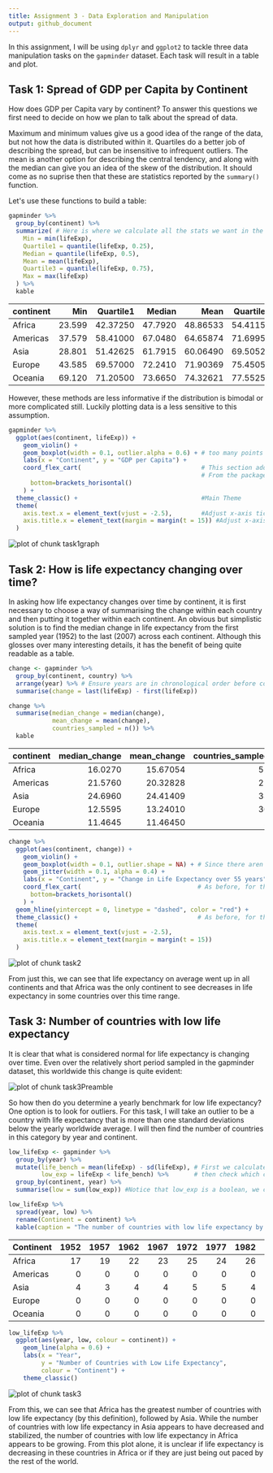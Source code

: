 ```yaml
---
title: Assignment 3 - Data Exploration and Manipulation
output: github_document
---
```


In this assignment, I will be using `dplyr` and `ggplot2` to tackle three data manipulation tasks on the `gapminder` dataset. Each task will result in a table and plot.



## Task 1: Spread of GDP per Capita by Continent

How does GDP per Capita vary by continent? To answer this questions we first need to decide on how we plan to talk about the spread of data.

Maximum and minimum values give us a good idea of the range of the data, but not how the data is distributed within it. Quartiles do a better job of describing the spread, but can be insensitive to infrequent outliers. The mean is another option for describing the central tendency, and along with the median can give you an idea of the skew of the distribution. It should come as no suprise then that these are statistics reported by the `summary()` function.

Let's use these functions to build a table:


```r
gapminder %>%
  group_by(continent) %>%
  summarize( # Here is where we calculate all the stats we want in the table
    Min = min(lifeExp),
    Quartile1 = quantile(lifeExp, 0.25),
    Median = quantile(lifeExp, 0.5),
    Mean = mean(lifeExp),
    Quartile3 = quantile(lifeExp, 0.75),
    Max = max(lifeExp)
  ) %>%
  kable
```



|continent |    Min| Quartile1|  Median|     Mean| Quartile3|    Max|
|:---------|------:|---------:|-------:|--------:|---------:|------:|
|Africa    | 23.599|  42.37250| 47.7920| 48.86533|  54.41150| 76.442|
|Americas  | 37.579|  58.41000| 67.0480| 64.65874|  71.69950| 80.653|
|Asia      | 28.801|  51.42625| 61.7915| 60.06490|  69.50525| 82.603|
|Europe    | 43.585|  69.57000| 72.2410| 71.90369|  75.45050| 81.757|
|Oceania   | 69.120|  71.20500| 73.6650| 74.32621|  77.55250| 81.235|

However, these methods are less informative if the distribution is bimodal or more complicated still. Luckily plotting data is a less sensitive to this assumption.


```r
gapminder %>%
  ggplot(aes(continent, lifeExp)) +
    geom_violin() +
    geom_boxplot(width = 0.1, outlier.alpha = 0.6) + # too many points to plot, just plot outliers
    labs(x = "Continent", y = "GDP per Capita") +
    coord_flex_cart(                                 # This section adds bracketed x-axes, which I like
                                                     # From the package `lemon`
      bottom=brackets_horisontal()
    ) +
  theme_classic() +                                  #Main Theme
  theme(
    axis.text.x = element_text(vjust = -2.5),        #Adjust x-axis tick labels down
    axis.title.x = element_text(margin = margin(t = 15)) #Adjust x-axis title down
  )
```

![plot of chunk task1graph](figure/task1graph-1.png)

## Task 2: How is life expectancy changing over time?

In asking how life expectancy changes over time by continent, it is first necessary to choose a way of summarising the change within each country and then putting it together within each continent. An obvious but simplistic solution is to find the median change in life expectancy from the first sampled year (1952) to the last (2007) across each continent. Although this glosses over many interesting details, it has the benefit of being quite readable as a table.


```r
change <- gapminder %>%
  group_by(continent, country) %>%
  arrange(year) %>% # Ensure years are in chronological order before comparing firsts to lasts
  summarise(change = last(lifeExp) - first(lifeExp))

change %>%
  summarise(median_change = median(change),
            mean_change = mean(change),
            countries_sampled = n()) %>%
  kable
```



|continent | median_change| mean_change| countries_sampled|
|:---------|-------------:|-----------:|-----------------:|
|Africa    |       16.0270|    15.67054|                52|
|Americas  |       21.5760|    20.32828|                25|
|Asia      |       24.6960|    24.41409|                33|
|Europe    |       12.5595|    13.24010|                30|
|Oceania   |       11.4645|    11.46450|                 2|

```r
change %>%
  ggplot(aes(continent, change)) +
    geom_violin() +
    geom_boxplot(width = 0.1, outlier.shape = NA) + # Since there aren't many points, let's plot them all
    geom_jitter(width = 0.1, alpha = 0.4) +
    labs(x = "Continent", y = "Change in Life Expectancy over 55 years") +
    coord_flex_cart(                                # As before, for the bracketed axis
      bottom=brackets_horisontal()
    ) +
  geom_hline(yintercept = 0, linetype = "dashed", color = "red") +
  theme_classic() +                                 # As before, for theming and minor adjustments
  theme(
    axis.text.x = element_text(vjust = -2.5),
    axis.title.x = element_text(margin = margin(t = 15))
  )
```

![plot of chunk task2](figure/task2-1.png)

From just this, we can see that life expectancy on average went up in all continents and that Africa was the only continent to see decreases in life expectancy in some countries over this time range.

## Task 3: Number of countries with low life expectancy

It is clear that what is considered normal for life expectancy is changing over time. Even over the relatively short period sampled in the gapminder dataset, this worldwide this change is quite evident:

![plot of chunk task3Preamble](figure/task3Preamble-1.png)

So how then do you determine a yearly benchmark for low life expectancy? One option is to look for outliers. For this task, I will take an outlier to be a country with life expectancy that is more than one standard deviations below the yearly worldwide average. I will then find the number of countries in this category by year and continent.


```r
low_lifeExp <- gapminder %>%
  group_by(year) %>%
  mutate(life_bench = mean(lifeExp) - sd(lifeExp), # First we calculate our benchmark for life expectancy,
         low_exp = lifeExp < life_bench) %>%       # then check which countries meet the criteria
  group_by(continent, year) %>%
  summarise(low = sum(low_exp)) #Notice that low_exp is a boolean, we can sum those to count the number of true's!

low_lifeExp %>%
  spread(year, low) %>%
  rename(Continent = continent) %>%
  kable(caption = "The number of countries with low life expectancy by year and continent")
```



|Continent | 1952| 1957| 1962| 1967| 1972| 1977| 1982| 1987| 1992| 1997| 2002| 2007|
|:---------|----:|----:|----:|----:|----:|----:|----:|----:|----:|----:|----:|----:|
|Africa    |   17|   19|   22|   23|   25|   24|   26|   28|   27|   29|   31|   30|
|Americas  |    0|    0|    0|    0|    0|    0|    0|    0|    0|    0|    0|    0|
|Asia      |    4|    3|    4|    4|    5|    5|    4|    2|    1|    1|    1|    1|
|Europe    |    0|    0|    0|    0|    0|    0|    0|    0|    0|    0|    0|    0|
|Oceania   |    0|    0|    0|    0|    0|    0|    0|    0|    0|    0|    0|    0|

```r
low_lifeExp %>%
  ggplot(aes(year, low, colour = continent)) +
    geom_line(alpha = 0.6) +
    labs(x = "Year",
         y = "Number of Countries with Low Life Expectancy",
         colour = "Continent") +
    theme_classic()
```

![plot of chunk task3](figure/task3-1.png)

From this, we can see that Africa has the greatest number of countries with low life expectancy (by this definition), followed by Asia. While the number of countries with low life expectancy in Asia appears to have decreased and stabilized, the number of countries with low life expectancy in Africa appears to be growing. From this plot alone, it is unclear if life expectancy is decreasing in these countries in Africa or if they are just being out paced by the rest of the world.
